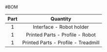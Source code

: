 #BOM

| Part | Quantity |
|:-:|:-:|
| 1 | Interface - Robot holder |
| 1 | Printed Parts - Profile - Robot |
| 1 | Printed Parts - Profile - Treadmill |


